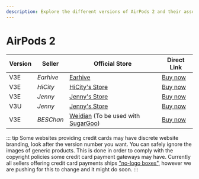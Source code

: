 ```yaml
---
description: Explore the different versions of AirPods 2 and their associated sellers. Find official stores and direct links to purchase AirPods 2 replicas.
---
```


# AirPods 2

| Version | Seller    | Official Store                                                                                      | Direct Link                             |
|---------|-----------|-----------------------------------------------------------------------------------------------------|-----------------------------------------|
| V3E     | *Earhive* | [Earhive](https://airreps.link/earhive)                                                                      | [Buy now](https://airreps.link/earhive)   |
| V3E     | *HiCity*  | [HiCity's Store](https://hicitypods.com)                                                            | [Buy now](https://airreps.link/hcv3md)  |
| V3E     | *Jenny*   | [Jenny's Store](https://jenny.airreps.info)                                                         | [Buy now](https://airreps.info/jenny)   |
| V3U     | *Jenny*   | [Jenny's Store](https://jenny.airreps.info)                                                         | [Buy now](http://airreps.info/jenny)    |
| V3E     | *BESChan* | [Weidian](https://airreps.link/beschan) (To be used with [SugarGoo](https://airreps.link/sugargoo/)) | [Buy now](https://airreps.link/beschan) |

::: tip
Some websites providing credit cards may have discrete website branding, look after the version number you want. You can safely ignore the images of generic products. This is done in order to comply with the copyright policies some credit card payment gateways may have. Currently all sellers offering credit card payments ships ["no-logo boxes"](https://airpodsreplicas.com/introduction/packaging#no-logo-box), however we are pushing for this to change and it might do soon. 
:::